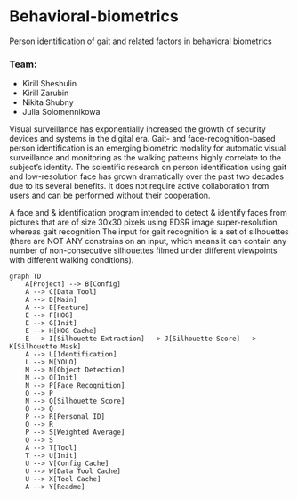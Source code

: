 # Behavioral-biometrics
Person identification of gait and related factors in behavioral biometrics

### Team:
- Kirill Sheshulin
- Kirill Zarubin
- Nikita Shubny
- Julia Solomennikowa

Visual surveillance has exponentially increased the growth of security devices and systems in the digital era. Gait- and face-recognition-based person identification is an emerging biometric modality for automatic visual surveillance and monitoring as the walking patterns highly correlate to the subject’s identity. The scientific research on person identification using gait and low-resolution face has grown dramatically over the past two decades due to its several benefits. It does not require active collaboration from users and can be performed without their cooperation.

A face and & identification program intended to detect & identify faces from pictures that are of size 30x30 pixels using EDSR image super-resolution, whereas gait recognition
The input for gait recognition is a set of silhouettes (there are NOT ANY constrains on an input, which means it can contain any number of non-consecutive silhouettes filmed under different viewpoints with different walking conditions).

```mermaid
graph TD
    A[Project] --> B[Config]
    A --> C[Data Tool]
    A --> D[Main]
    A --> E[Feature]
    E --> F[HOG]
    E --> G[Init]
    E --> H[HOG Cache]
    E --> I[Silhouette Extraction] --> J[Silhouette Score] --> K[Silhouette Mask]
    A --> L[Identification]
    L --> M[YOLO]
    M --> N[Object Detection]
    M --> O[Init]
    N --> P[Face Recognition]
    O --> P
    N --> Q[Silhouette Score]
    O --> Q
    P --> R[Personal ID]
    Q --> R
    P --> S[Weighted Average]
    Q --> S
    A --> T[Tool]
    T --> U[Init]
    U --> V[Config Cache]
    U --> W[Data Tool Cache]
    U --> X[Tool Cache]
    A --> Y[Readme]


